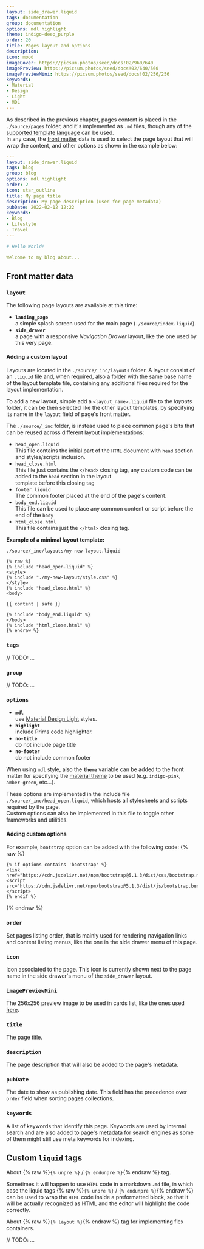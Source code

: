 ```yaml
---
layout: side_drawer.liquid
tags: documentation
group: documentation
options: mdl highlight
theme: indigo-deep_purple
order: 20
title: Pages layout and options
description:
icon: mood
imageCover: https://picsum.photos/seed/docs!02/960/640
imagePreview: https://picsum.photos/seed/docs!02/640/560
imagePreviewMini: https://picsum.photos/seed/docs!02/256/256
keywords:
- Material
- Design
- Light
- MDL
---
```


As described in the previous chapter, pages content is placed in the `./source/pages` folder, and it's implemented as `.md` files, though any of
the [supported template language](https://www.11ty.dev/docs/languages/) can be used.  
In any case, the [front matter](https://www.11ty.dev/docs/data-frontmatter/) data is used to select the page layout that will wrap the content,
and other options as shown in the example below:

```yaml
---
layout: side_drawer.liquid
tags: blog
group: blog
options: mdl highlight
order: 2
icon: star_outline
title: My page title
description: My page description (used for page metadata)
pubDate: 2022-02-12 12:22
keywords:
- Blog
- Lifestyle
- Travel
---

# Hello World!

Welcome to my blog about...

```

## Front matter data

### `layout`

The following page layouts are available at this time:
- **`landing_page`**  
a simple splash screen used for the main page (`./source/index.liquid`). 
- **`side_drawer`**  
a page with a responsive *Navigation Drawer* layout, like the one used by this very page.

#### Adding a custom layout

Layouts are located in the `./source/_inc/layouts` folder. A layout consist of an `.liquid` file and, when required, also
a folder with the same base name of the layout template file, containing any additional files required for the layout implementation.

To add a new layout, simple add a `<layout_name>.liquid` file to the *layouts* folder, it can be then selected like the other
layout templates, by specifying its name in the `layout` field of page's front matter.  


The `./source/_inc` folder, is instead used to place common page's bits that can be reused across different layout implementations:
 
- `head_open.liquid`  
  This file contains the initial part of the `HTML` document with `head` section and styles/scripts inclusion. 
- `head_close.html`  
  This file just contains the `</head>` closing tag, any custom code can be added to the `head` section in the layout  
  template before this closing tag 
- `footer.liquid`  
  The common footer placed at the end of the page's content.
- `body_end.liquid`  
  This file can be used to place any common content or script before the end of the `body`  
- `html_close.html`  
  This file contains just the `</html>` closing tag.


**Example of a minimal layout template:**

`./source/_inc/layouts/my-new-layout.liquid`
```liquid
{% raw %}
{% include "head_open.liquid" %}
<style>
{% include "./my-new-layout/style.css" %}
</style>
{% include "head_close.html" %}
<body>

{{ content | safe }}

{% include "body_end.liquid" %}
</body>
{% include "html_close.html" %}
{% endraw %}
```

### `tags`

// TODO: ...

### `group`

// TODO: ...

### `options`

- **`mdl`**  
  use [Material Design Light](https://getmdl.io/components/index.html) styles.
- **`highlight`**  
  include Prims code highlighter.
- **`no-title`**  
  do not include page title
- **`no-footer`**  
  do not include common footer

When using `mdl` style, also the **`theme`** variable can be added to the front matter for specifying the [material theme](https://getmdl.io/customize/index.html) to be used
(e.g. `indigo-pink`, `amber-green`, etc...).

These options are implemented in the include file `./source/_inc/head_open.liquid`, which hosts all stylesheets and scripts
required by the page.  
Custom options can also be implemented in this file to toggle other frameworks and utilities.

#### Adding custom options

For example, `bootstrap` option can be added with the following code: {% raw %}
```liquid
{% if options contains 'bootstrap' %}
<link href="https://cdn.jsdelivr.net/npm/bootstrap@5.1.3/dist/css/bootstrap.min.css">
<script src="https://cdn.jsdelivr.net/npm/bootstrap@5.1.3/dist/js/bootstrap.bundle.min.js"></script>
{% endif %}
```
{% endraw %}

### `order`

Set pages listing order, that is mainly used for rendering navigation links and content listing menus, like the one in the
side drawer menu of this page.

### `icon`

Icon associated to the page. This icon is currently shown next to the page name in the side drawer's menu of the `side_drawer` layout.

### `imagePreviewMini`

The 256x256 preview image to be used in cards list, like the ones used [here](../../../home).

### `title`

The page title.

### `description`

The page description that will also be added to the page's metadata.

### `pubDate`

The date to show as publishing date. This field has the precedence over `order` field when sorting pages collections.

### `keywords`

A list of keywords that identify this page. Keywords are used by internal search and are also added to page's metadata
for search engines as some of them might still use meta keywords for indexing.


## Custom `liquid` tags

About {% raw %}`{% unpre %}` / `{% endunpre %}`{% endraw %} tag.

Sometimes it will happen to use `HTML` code in a markdown `.md` file, in which case the liquid tags {% raw %}`{% unpre %}` / `{% endunpre %}`{% endraw %}
can be used to wrap the `HTML` code inside a preformatted block, so that it will be actually recognized as HTML and the
editor will highlight the code correctly.

About {% raw %}`{% layout %}`{% endraw %} tag for implementing flex containers.

// TODO: ...

